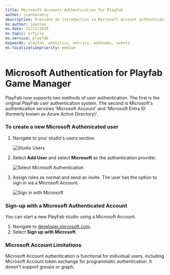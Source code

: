 ```yaml
---
title: Microsoft Accounts Authentication for PlayFab
author: joannaleecy
description: Provides an introduction to Microsoft Account authentication and steps for how to create a user with this auth method
ms.author: joanlee
ms.date: 11/11/2019
ms.topic: article
ms.service: playfab
keywords: playfab, analytics, metrics, webhooks, events
ms.localizationpriority: medium
---
```


# Microsoft Authentication for Playfab Game Manager

PlayFab now supports two methods of user authentication. The first is the original PlayFab user authentication system. The second is Microsoft's authentication services 'Microsoft Account' and 'Microsoft Entra ID (formerly known as Azure Active Directory)'.

### To create a new Microsoft Authenicated user

1. Navigate to your studio's users section.

    ![Studio Users](media/AADDoc1.png)

2. Select **Add User** and select **Microsoft** as the authentication provider.

    ![Select Microsoft Authentication](media/AADDoc2.png)

3. Assign roles as normal and send an invite. The user has the option to sign in via a Microsoft Account.

    ![Sign in with Microsoft](media/AADDoc3.png )

### Sign-up with a Microsoft Authenticated Account

You can start a new PlayFab studio using a Microsoft Account.

1. Navigate to [developer.microsoft.com](https://developer.playfab.com/en-US/sign-up).
2. Select **Sign up with Microsoft**.

### Microsoft Account Limitations

Microsoft Account authentication is functional for individual users, including Microsoft Account token exchange for programmatic authentication. It doesn't support groups or graph.

